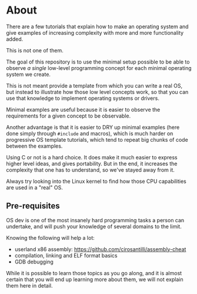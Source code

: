 # About

There are a few tutorials that explain how to make an operating system and give examples of increasing complexity with more and more functionality added.

This is not one of them.

The goal of this repository is to use the minimal setup possible to be able to observe *a single* low-level programming concept for each minimal operating system we create.

This is not meant provide a template from which you can write a real OS, but instead to illustrate how those low level concepts work, so that you can use that knowledge to implement operating systems or drivers.

Minimal examples are useful because it is easier to observe the requirements for a given concept to be observable.

Another advantage is that it is easier to DRY up minimal examples (here done simply through `#include` and macros), which is much harder on progressive OS template tutorials, which tend to repeat big chunks of code between the examples.

Using C or not is a hard choice. It does make it much easier to express higher level ideas, and gives portability. But in the end, it increases the complexity that one has to understand, so we've stayed away from it.

Always try looking into the Linux kernel to find how those CPU capabilities are used in a "real" OS.

## Pre-requisites

OS dev is one of the most insanely hard programming tasks a person can undertake, and will push your knowledge of several domains to the limit.

Knowing the following will help a lot:

- userland x86 assembly: https://github.com/cirosantilli/assembly-cheat
- compilation, linking and ELF format basics
- GDB debugging

While it is possible to learn those topics as you go along, and it is almost certain that you will end up learning more about them, we will not explain them here in detail.
